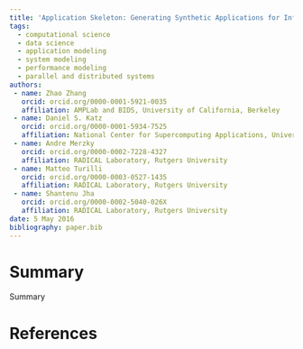 ```yaml
---
title: 'Application Skeleton: Generating Synthetic Applications for Infrastructure Research'
tags:
  - computational science
  - data science
  - application modeling
  - system modeling
  - performance modeling
  - parallel and distributed systems
authors:
 - name: Zhao Zhang
   orcid: orcid.org/0000-0001-5921-0035
   affiliation: AMPLab and BIDS, University of California, Berkeley
 - name: Daniel S. Katz
   orcid: orcid.org/0000-0001-5934-7525
   affiliation: National Center for Supercomputing Applications, University of Illinois Urbana-Champaign
 - name: Andre Merzky
   orcid: orcid.org/0000-0002-7228-4327
   affiliation: RADICAL Laboratory, Rutgers University
 - name: Matteo Turilli
   orcid: orcid.org/0000-0003-0527-1435
   affiliation: RADICAL Laboratory, Rutgers University
 - name: Shantenu Jha
   orcid: orcid.org/0000-0002-5040-026X
   affiliation: RADICAL Laboratory, Rutgers University
date: 5 May 2016
bibliography: paper.bib
---
```


# Summary
Summary

# References
